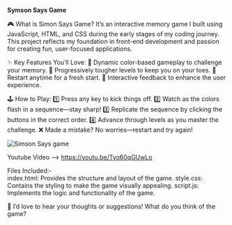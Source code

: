 **Symson Says Game**

🎮 What is Simon Says Game?
It’s an interactive memory game I built using JavaScript, HTML, and CSS during the early stages of my coding journey. This project reflects my foundation in front-end development and passion for creating fun, user-focused applications.

✨ Key Features You’ll Love:
🎨 Dynamic color-based gameplay to challenge your memory.
🚀 Progressively tougher levels to keep you on your toes.
🔄 Restart anytime for a fresh start.
🌟 Interactive feedback to enhance the user experience.

🕹️ How to Play:
1️⃣ Press any key to kick things off.
2️⃣ Watch as the colors flash in a sequence—stay sharp!
3️⃣ Replicate the sequence by clicking the buttons in the correct order.
4️⃣ Advance through levels as you master the challenge.
❌ Made a mistake? No worries—restart and try again!

![Simson Says game](https://github.com/user-attachments/assets/bbd61590-5baf-407e-a9e7-0a6d5de8cec5)

Youtube Video -->  https://youtu.be/Tyo60qGUwLo

Files Included:-                
index.html: Provides the structure and layout of the game.
style.css: Contains the styling to make the game visually appealing.
script.js: Implements the logic and functionality of the game.

💬 I’d love to hear your thoughts or suggestions! What do you think of the game?
